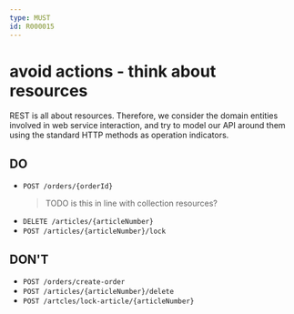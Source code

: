 ```yaml
---
type: MUST
id: R000015
---
```


# avoid actions - think about resources

REST is all about resources.
Therefore, we consider the domain entities involved in web service interaction, and try to model our API around them using the standard HTTP methods as operation indicators.

## DO

- `POST /orders/{orderId}`
  > TODO is this in line with collection resources?
- `DELETE /articles/{articleNumber}`
- `POST /articles/{articleNumber}/lock`

## DON'T

- `POST /orders/create-order`
- `POST /articles/{articleNumber}/delete`
- `POST /artcles/lock-article/{articleNumber}`
